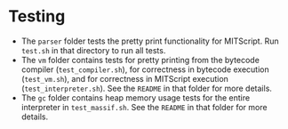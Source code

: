 # Testing

* The `parser` folder tests the pretty print functionality for MITScript. Run `test.sh` in that directory to run all tests.
* The `vm` folder contains tests for pretty printing from the bytecode compiler (`test_compiler.sh`), for correctness in bytecode execution (`test_vm.sh`), and for correctness in MITScript execution (`test_interpreter.sh`). See the `README` in that folder for more details.
* The `gc` folder contains heap memory usage tests for the entire interpreter in `test_massif.sh`. See the `README` in that folder for more details.
